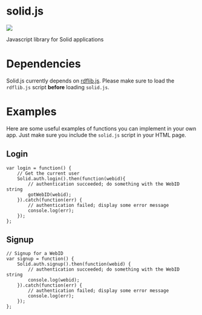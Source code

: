 # solid.js
[![](https://img.shields.io/badge/project-Solid-7C4DFF.svg?style=flat-square)](https://github.com/solid/solid)

Javascript library for Solid applications

# Dependencies
Solid.js currently depends on [rdflib.js](https://github.com/linkeddata/rdflib.js/). Please make sure to load the `rdflib.js` script **before** loading `solid.js`.

# Examples

Here are some useful examples of functions you can implement in your own app. Just make sure you include the `solid.js` script in your HTML page.


## Login

```
var login = function() {
    // Get the current user
    Solid.auth.login().then(function(webid){
    	// authentication succeeded; do something with the WebID string
        gotWebID(webid);
    }).catch(function(err) {
        // authentication failed; display some error message
        console.log(err);
    });
};
```

## Signup
```
// Signup for a WebID
var signup = function() {
    Solid.auth.signup().then(function(webid) {
    	// authentication succeeded; do something with the WebID string
        console.log(webid);
    }).catch(function(err) {
        // authentication failed; display some error message
        console.log(err);
    });
};
```
